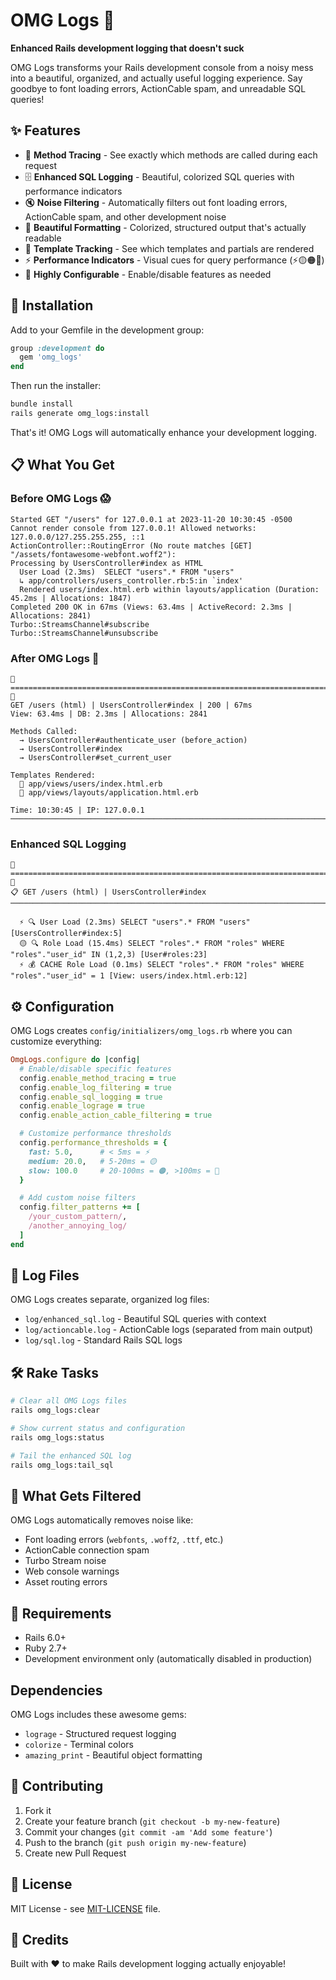 # OMG Logs 🚀

**Enhanced Rails development logging that doesn't suck**

OMG Logs transforms your Rails development console from a noisy mess into a beautiful, organized, and actually useful logging experience. Say goodbye to font loading errors, ActionCable spam, and unreadable SQL queries!

## ✨ Features

- 🎯 **Method Tracing** - See exactly which methods are called during each request
- 🗄️ **Enhanced SQL Logging** - Beautiful, colorized SQL queries with performance indicators
- 🔇 **Noise Filtering** - Automatically filters out font loading errors, ActionCable spam, and other development noise
- 🎨 **Beautiful Formatting** - Colorized, structured output that's actually readable
- 📄 **Template Tracking** - See which templates and partials are rendered
- ⚡ **Performance Indicators** - Visual cues for query performance (⚡🟡🟠🔴)
- 🔧 **Highly Configurable** - Enable/disable features as needed

## 🚀 Installation

Add to your Gemfile in the development group:

```ruby
group :development do
  gem 'omg_logs'
end
```

Then run the installer:

```bash
bundle install
rails generate omg_logs:install
```

That's it! OMG Logs will automatically enhance your development logging.

## 📋 What You Get

### Before OMG Logs 😱

```
Started GET "/users" for 127.0.0.1 at 2023-11-20 10:30:45 -0500
Cannot render console from 127.0.0.1! Allowed networks: 127.0.0.0/127.255.255.255, ::1
ActionController::RoutingError (No route matches [GET] "/assets/fontawesome-webfont.woff2"):
Processing by UsersController#index as HTML
  User Load (2.3ms)  SELECT "users".* FROM "users"
  ↳ app/controllers/users_controller.rb:5:in `index'
  Rendered users/index.html.erb within layouts/application (Duration: 45.2ms | Allocations: 1847)
Completed 200 OK in 67ms (Views: 63.4ms | ActiveRecord: 2.3ms | Allocations: 2841)
Turbo::StreamsChannel#subscribe
Turbo::StreamsChannel#unsubscribe
```

### After OMG Logs 🎉

```
🚀 ================================================================================================= 🚀
GET /users (html) | UsersController#index | 200 | 67ms
View: 63.4ms | DB: 2.3ms | Allocations: 2841

Methods Called:
  → UsersController#authenticate_user (before_action)
  → UsersController#index
  → UsersController#set_current_user

Templates Rendered:
  📄 app/views/users/index.html.erb
  📄 app/views/layouts/application.html.erb

Time: 10:30:45 | IP: 127.0.0.1
─────────────────────────────────────────────────────────────────────────────────────────────────
```

### Enhanced SQL Logging

```
🚀 ================================================================================================= 🚀
📋 GET /users (html) | UsersController#index
────────────────────────────────────────────────────────────────────────────────────────────────

  ⚡ 🔍 User Load (2.3ms) SELECT "users".* FROM "users" [UsersController#index:5]
  🟡 🔍 Role Load (15.4ms) SELECT "roles".* FROM "roles" WHERE "roles"."user_id" IN (1,2,3) [User#roles:23]
  ⚡ 💰 CACHE Role Load (0.1ms) SELECT "roles".* FROM "roles" WHERE "roles"."user_id" = 1 [View: users/index.html.erb:12]
```

## ⚙️ Configuration

OMG Logs creates `config/initializers/omg_logs.rb` where you can customize everything:

```ruby
OmgLogs.configure do |config|
  # Enable/disable specific features
  config.enable_method_tracing = true
  config.enable_log_filtering = true
  config.enable_sql_logging = true
  config.enable_lograge = true
  config.enable_action_cable_filtering = true

  # Customize performance thresholds
  config.performance_thresholds = {
    fast: 5.0,      # < 5ms = ⚡
    medium: 20.0,   # 5-20ms = 🟡
    slow: 100.0     # 20-100ms = 🟠, >100ms = 🔴
  }

  # Add custom noise filters
  config.filter_patterns += [
    /your_custom_pattern/,
    /another_annoying_log/
  ]
end
```

## 📁 Log Files

OMG Logs creates separate, organized log files:

- `log/enhanced_sql.log` - Beautiful SQL queries with context
- `log/actioncable.log` - ActionCable logs (separated from main output)
- `log/sql.log` - Standard Rails SQL logs

## 🛠️ Rake Tasks

```bash
# Clear all OMG Logs files
rails omg_logs:clear

# Show current status and configuration
rails omg_logs:status

# Tail the enhanced SQL log
rails omg_logs:tail_sql
```

## 🎨 What Gets Filtered

OMG Logs automatically removes noise like:

- Font loading errors (`webfonts`, `.woff2`, `.ttf`, etc.)
- ActionCable connection spam
- Turbo Stream noise
- Web console warnings
- Asset routing errors

## 🔧 Requirements

- Rails 6.0+
- Ruby 2.7+
- Development environment only (automatically disabled in production)

## Dependencies

OMG Logs includes these awesome gems:

- `lograge` - Structured request logging
- `colorize` - Terminal colors
- `amazing_print` - Beautiful object formatting

## 🤝 Contributing

1. Fork it
2. Create your feature branch (`git checkout -b my-new-feature`)
3. Commit your changes (`git commit -am 'Add some feature'`)
4. Push to the branch (`git push origin my-new-feature`)
5. Create new Pull Request

## 📄 License

MIT License - see [MIT-LICENSE](MIT-LICENSE) file.

## 🙏 Credits

Built with ❤️ to make Rails development logging actually enjoyable!
